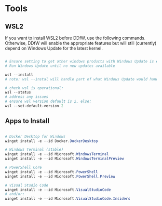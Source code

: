 # Tools

## WSL2

If you want to install WSL2 before DDfW, use the following commands. Otherwise, DDfW will enable the appropriate features but will still (currently) depend on Windows Update for the latest kernel.

```powershell

# Ensure setting to get other windows products with Windows Update is enabled (Settings -> Windows Update -> Advanced)
# Run Windows Update until no new updates available

wsl --install
# note: wsl --instal will handle part of what Windows Update would handle for you (ie the latest kernel)

# check wsl is operational:
wsl --status
# address any issues
# ensure wsl version default is 2, else:
wsl --set-default-version 2

```

## Apps to Install

```powershell

# Docker Desktop for Windows
winget install -e --id Docker.DockerDesktop

# Windows Terminal (stable)
winget install -e --id Microsoft.WindowsTerminal
winget install -e --id Microsoft.WindowsTerminalPreview

# PowerShell Core
winget install -e --id Microsoft.PowerShell
winget install -e --id Microsoft.PowerShell.Preview

# Visual Studio Code
winget install -e --id Microsoft.VisualStudioCode
# and/or:
winget install -e --id Microsoft.VisualStudioCode.Insiders

```
